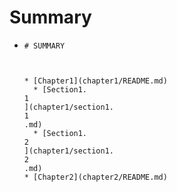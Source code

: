 # Summary

* ```
  # SUMMARY
  ```

  ```


  * [Chapter1](chapter1/README.md)
    * [Section1.
  1
  ](chapter1/section1.
  1
  .md)
    * [Section1.
  2
  ](chapter1/section1.
  2
  .md)
  * [Chapter2](chapter2/README.md)
  ```



